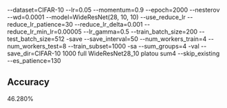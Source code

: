 --dataset=CIFAR-10 --lr=0.05 --momentum=0.9 --epoch=2000 --nesterov --wd=0.0001 --model=WideResNet(28, 10, 10) --use_reduce_lr --reduce_lr_patience=30 --reduce_lr_delta=0.001 --reduce_lr_min_lr=0.00005 --lr_gamma=0.5 --train_batch_size=200 --test_batch_size=512 -save --save_interval=50 --num_workers_train=4 --num_workers_test=8 --train_subset=1000 -sa --sum_groups=4 -val --save_dir=CIFAR-10 1000 full WideResNet28_10 platou sum4 --skip_existing --es_patience=130
## Accuracy
 46.280%
